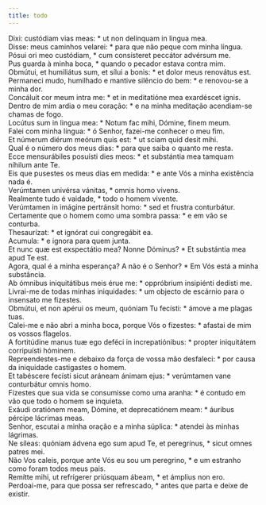 ```yaml
---
title: todo
---
```

<div class="dropcap text-justify">Dixi: custódiam vias meas: * ut non delínquam in lingua mea.</div>
<div class="dropcap text-justify">Disse: meus caminhos velarei: * para que não peque com minha língua.</div>
<div class="text-justify">Pósui ori meo custódiam, * cum consísteret peccátor advérsum me.</div>
<div class="text-justify">Pus guarda à minha boca, * quando o pecador estava contra mim.</div>
<div class="text-justify">Obmútui, et humiliátus sum, et sílui a bonis: * et dolor meus renovátus est.</div>
<div class="text-justify">Permaneci mudo, humilhado e mantive silêncio do bem: * e renovou-se a minha dor.</div>
<div class="text-justify">Concáluit cor meum intra me: * et in meditatióne mea exardéscet ignis.</div>
<div class="text-justify">Dentro de mim ardia o meu coração: * e na minha meditação acendiam-se chamas de fogo.</div>
<div class="text-justify">Locútus sum in lingua mea: * Notum fac mihi, Dómine, finem meum.</div>
<div class="text-justify">Falei com minha língua: * ó Senhor, fazei-me conhecer o meu fim.</div>
<div class="text-justify">Et númerum diérum meórum quis est: * ut sciam quid desit mihi.</div>
<div class="text-justify">Qual é o número dos meus dias: * para que saiba o quanto me resta.</div>
<div class="text-justify">Ecce mensurábiles posuísti dies meos: * et substántia mea tamquam níhilum ante Te.</div>
<div class="text-justify">Eis que pusestes os meus dias em medida: * e ante Vós a minha existência nada é.</div>
<div class="text-justify">Verúmtamen univérsa vánitas, * omnis homo vivens.</div>
<div class="text-justify">Realmente tudo é vaidade, * todo o homem vivente.</div>
<div class="text-justify">Verúmtamen in imágine pertránsit homo: * sed et frustra conturbátur.</div>
<div class="text-justify">Certamente que o homem como uma sombra passa: * e em vão se conturba.</div>
<div class="text-justify">Thesaurízat: * et ignórat cui congregábit ea.</div>
<div class="text-justify">Acumula: * e ignora para quem junta.</div>
<div class="text-justify">Et nunc quæ est exspectátio mea? Nonne Dóminus? * Et substántia mea apud Te est.</div>
<div class="text-justify">Agora, qual é a minha esperança? A não é o Senhor? * Em Vós está a minha substância.</div>
<div class="text-justify">Ab ómnibus iniquitátibus meis érue me: * oppróbrium insipiénti dedísti me.</div>
<div class="text-justify">Livrai-me de todas minhas iniquidades: * um objecto de escárnio para o insensato me fizestes.</div>
<div class="text-justify">Obmútui, et non apérui os meum, quóniam Tu fecísti: * ámove a me plagas tuas.</div>
<div class="text-justify">Calei-me e não abri a minha boca, porque Vós o fizestes: * afastai de mim os vossos flagelos.</div>
<div class="text-justify">A fortitúdine manus tuæ ego deféci in increpatiónibus: * propter iniquitátem corripuísti hóminem.</div>
<div class="text-justify">Repreendestes-me e debaixo da força de vossa mão desfaleci: * por causa da iniquidade castigastes o homem.</div>
<div class="text-justify">Et tabéscere fecísti sicut aráneam ánimam ejus: * verúmtamen vane conturbátur omnis homo.</div>
<div class="text-justify">Fizestes que sua vida se consumisse como uma aranha: * é contudo em vão que todo o homem se inquieta.</div>
<div class="text-justify">Exáudi oratiónem meam, Dómine, et deprecatiónem meam: * áuribus pércipe lácrimas meas.</div>
<div class="text-justify">Senhor, escutai a minha oração e a minha súplica: * atendei às minhas lágrimas.</div>
<div class="text-justify">Ne síleas: quóniam ádvena ego sum apud Te, et peregrínus, * sicut omnes patres mei.</div>
<div class="text-justify">Não Vos caleis, porque ante Vós eu sou um peregrino, * e um estranho como foram todos meus pais.</div>
<div class="text-justify">Remítte mihi, ut refrígerer priúsquam ábeam, * et ámplius non ero.</div>
<div class="text-justify">Perdoai-me, para que possa ser refrescado, * antes que parta e deixe de existir.</div>
